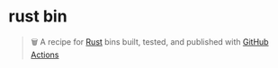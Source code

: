 # rust bin

> 🗑️ A recipe for [Rust](https://www.rust-lang.org/) bins built, tested, and published with [GitHub Actions](https://help.github.com/en/categories/automating-your-workflow-with-github-actions)